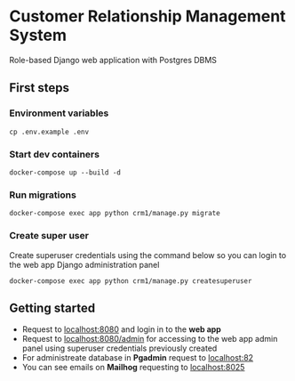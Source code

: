 # Customer Relationship Management System

Role-based Django web application with Postgres DBMS

## First steps

### Environment variables

    cp .env.example .env

### Start dev containers

    docker-compose up --build -d

### Run migrations

    docker-compose exec app python crm1/manage.py migrate

### Create super user

Create superuser credentials using the command below so you can login to the web app Django administration panel

    docker-compose exec app python crm1/manage.py createsuperuser

## Getting started

 - Request to [localhost:8080](localhost:8080) and login in to the **web app**
 - Request to [localhost:8080/admin](localhost:8080/admin) for accessing to the web app admin panel using superuser credentials previously created
 - For administreate database in **Pgadmin** request to [localhost:82](localhost:82)
 - You can see emails on **Mailhog** requesting to [localhost:8025](localhost:8025)